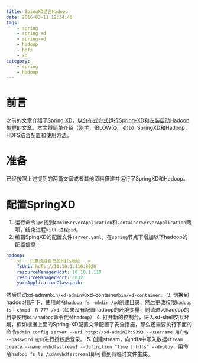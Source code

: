 ```yaml
---
title: SpingXD结合Hadoop
date: 2016-03-11 12:34:40
tags:
	- spring
	- spring xd
	- spring-xd
	- hadoop
	- hdfs
	- xd
category:
	- spring
	- hadoop
---
```

# 前言
之前的文章介绍了[Spring XD](/Spring-XD简介)，[以分布式方式运行Spring-XD](/以分布式方式运行Spring-XD)和[安装启动Hadoop集群](/安装启动Hadoop集群)的文章。本文将简单介绍（刚学，很LOW(⊙﹏⊙)b）SpringXD和Hadoop，HDFS结合配置和使用方法。

# 准备
已经按照上述提到的两篇文章或者其他资料搭建并运行了SpringXD和Hadoop。

# 配置SpringXD
1. 运行命令`jps`找到`AdminServerApplication`和`ContainerServerApplication`两项，结束进程`kill 进程pid`。
2. 编辑SpingXD的配置文件`server.yaml`，在`spring`节点下增加以下hadoop的配置信息：

```yaml
hadoop:
	<!-- 注意换成自己的hdfs地址 -->
    fsUri: hdfs://10.10.1.110:8020
    resourceManagerHost: 10.10.1.110
    resourceManagerPort: 8032
    yarnApplicationClasspath:
```
然后启动xd-admin`bin/xd-admin`和xd-container`bin/xd-container`。
3. 切换到hadoop用户下，使用命令`hadoop fs -mkdir /xd`创建目录，然后更改权限`hadoop fs -chmod -R 777 /xd`（如果没有配置hadoop的环境变量，则请进入hadoop的目录使用`bin/hadoop`命令代替`hadoop`）
4. 打开新的控制台，进入xd-shell交互环境，假如根据上面的Spring-XD配置文章配置了安全措施，那么还需要执行下面的命令`admin config server --uri http://xd-adminIP:9393 --username 用户名 --password 密码`进行授权后登录。
5. 创建stream，向hdfs中写入数据`stream create --name myhdfsstream1 --definition "time | hdfs" --deploy`，用命令`hadoop fs ls /xd/myhdfsstream1`即可看到有临时文件生成。
